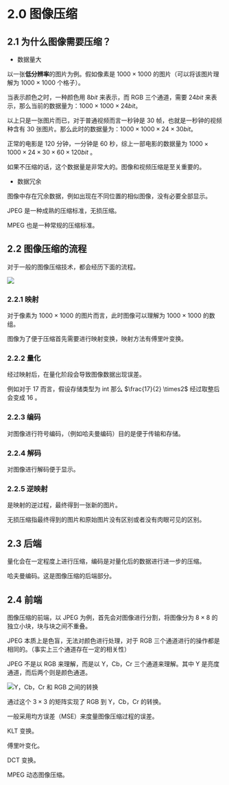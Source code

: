 # 2.0 图像压缩

## 2.1 为什么图像需要压缩？

* 数据量大

以一张**低分辨率**的图片为例。假如像素是 $1000\times1000$ 的图片（可以将该图片理解为 $1000\times1000$ 个格子）。

当表示颜色之时，一种颜色用 $8 bit$ 来表示，而 RGB 三个通道，需要 $24 bit$ 来表示，那么当前的数据量为：$1000\times1000\times24 bit$。

以上只是一张图片而已，对于普通视频而言一秒钟是 $30$ 帧，也就是一秒钟的视频种含有 30 张图片。那么此时的数据量为：$1000\times1000\times24\times30 bit$。

正常的电影是 120 分钟，一分钟是 60 秒，综上一部电影的数据量为 $1000\times1000\times24\times30\times60\times120 bit$ 。

如果不压缩的话，这个数据量是非常大的。图像和视频压缩是至关重要的。

* 数据冗余

图像中存在冗余数据，例如出现在不同位置的相似图像，没有必要全部显示。

JPEG 是一种成熟的压缩标准，无损压缩。

MPEG 也是一种常规的压缩标准。

## 2.2 图像压缩的流程

对于一般的图像压缩技术，都会经历下面的流程。

![](https://gitee.com/weijiew/pic/raw/master/img/20201127215651.png)

### 2.2.1 映射

对于像素为 $1000\times1000$ 的图片而言，此时图像可以理解为 $1000\times1000$ 的数组。

图像为了便于压缩首先需要进行映射变换，映射方法有傅里叶变换。

### 2.2.2 量化

经过映射后，在量化阶段会导致图像数据出现误差。

例如对于 17 而言，假设存储类型为 int 那么 $\frac{17}{2} \times2$ 经过取整后会变成 $16$ 。 

### 2.2.3 编码

对图像进行符号编码，（例如哈夫曼编码）目的是便于传输和存储。

### 2.2.4 解码

对图像进行解码便于显示。

### 2.2.5 逆映射

是映射的逆过程，最终得到一张新的图片。

无损压缩指最终得到的图片和原始图片没有区别或者没有肉眼可见的区别。

## 2.3 后端

量化会在一定程度上进行压缩，编码是对量化后的数据进行进一步的压缩。

哈夫曼编码。这是图像压缩的后端部分。

## 2.4 前端

图像压缩的前端，以 JPEG 为例，首先会对图像进行分割，将图像分为 $8\times8$ 的独立小块，块与块之间不重叠。

JPEG 本质上是色盲，无法对颜色进行处理，对于 RGB 三个通道进行的操作都是相同的。（事实上三个通道存在一定的相关性）

JPEG 不是以 RGB 来理解，而是以 Y，Cb，Cr 三个通道来理解。其中 Y 是亮度通道，而后两个则是颜色通道。

![Y，Cb，Cr 和 RGB 之间的转换](https://gitee.com/weijiew/pic/raw/master/img/20201127224033.png)

通过这个 $3\times3$ 的矩阵实现了 RGB 到 Y，Cb，Cr 的转换。

一般采用均方误差（MSE）来度量图像压缩过程的误差。

KLT 变换。

傅里叶变化。

DCT 变换。

MPEG 动态图像压缩。

